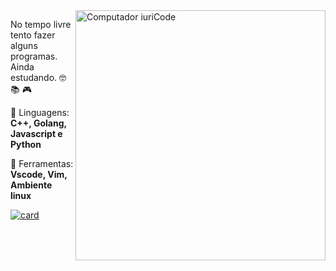 <img src="https://raw.githubusercontent.com/MicaelliMedeiros/micaellimedeiros/master/image/computer-illustration.png" min-width="400px" max-width="400px" width="400px" align="right" alt="Computador iuriCode">

<p align="left"> 
  No tempo livre tento fazer alguns programas. Ainda estudando. 🤓 📚 🎮
</p>

<p align="left">
  🦄 Linguagens: <strong>C++, Golang, Javascript e Python</strong>
</p>

<p align="left">
  💼 Ferramentas: <strong>Vscode, Vim, Ambiente linux</strong>
</p>

[![card](https://github-readme-stats.vercel.app/api?username=kaiobatista&theme=cobalt)](https://github.com/kaiobatista/)
